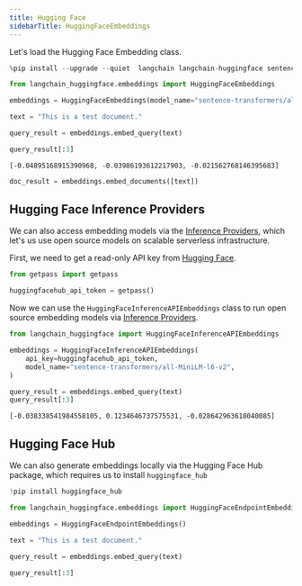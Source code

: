 ```yaml
---
title: Hugging Face
sidebarTitle: HuggingFaceEmbeddings
---
```


Let's load the Hugging Face Embedding class.


```python
%pip install --upgrade --quiet  langchain langchain-huggingface sentence_transformers
```


```python
from langchain_huggingface.embeddings import HuggingFaceEmbeddings
```


```python
embeddings = HuggingFaceEmbeddings(model_name="sentence-transformers/all-mpnet-base-v2")
```


```python
text = "This is a test document."
```


```python
query_result = embeddings.embed_query(text)
```


```python
query_result[:3]
```



```output
[-0.04895168915390968, -0.03986193612217903, -0.021562768146395683]
```



```python
doc_result = embeddings.embed_documents([text])
```

## Hugging Face Inference Providers

We can also access embedding models via the [Inference Providers](https://huggingface.co/docs/inference-providers), which let's us use open source models on scalable serverless infrastructure.

First, we need to get a read-only API key from [Hugging Face](https://huggingface.co/settings/tokens).



```python
from getpass import getpass

huggingfacehub_api_token = getpass()
```

Now we can use the `HuggingFaceInferenceAPIEmbeddings` class to run open source embedding models via [Inference Providers](https://huggingface.co/docs/inference-providers).


```python
from langchain_huggingface import HuggingFaceInferenceAPIEmbeddings

embeddings = HuggingFaceInferenceAPIEmbeddings(
    api_key=huggingfacehub_api_token,
    model_name="sentence-transformers/all-MiniLM-l6-v2",
)

query_result = embeddings.embed_query(text)
query_result[:3]
```



```output
[-0.038338541984558105, 0.1234646737575531, -0.028642963618040085]
```


## Hugging Face Hub
We can also generate embeddings locally via the Hugging Face Hub package, which requires us to install ``huggingface_hub ``


```python
!pip install huggingface_hub
```


```python
from langchain_huggingface.embeddings import HuggingFaceEndpointEmbeddings
```


```python
embeddings = HuggingFaceEndpointEmbeddings()
```


```python
text = "This is a test document."
```


```python
query_result = embeddings.embed_query(text)
```


```python
query_result[:3]
```
